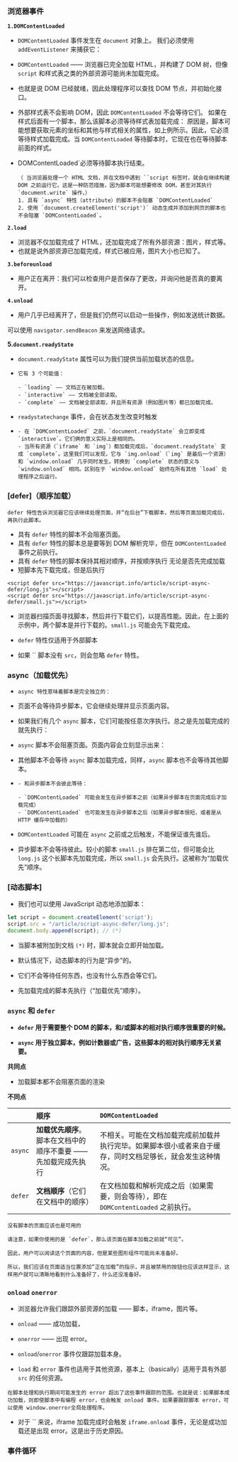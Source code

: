 ### 浏览器事件

**`1.DOMContentLoaded`** 

- `DOMContentLoaded` 事件发生在 `document` 对象上。  我们必须使用 `addEventListener` 来捕获它：

- `DOMContentLoaded` —— 浏览器已完全加载 HTML，并构建了 DOM 树，但像 `script` 和样式表之类的外部资源可能尚未加载完成。

- 也就是说 DOM 已经就绪，因此处理程序可以查找 DOM 节点，并初始化接口。

-  外部样式表不会影响 DOM，因此 `DOMContentLoaded` 不会等待它们。  如果在样式后面有一个脚本，那么该脚本必须等待样式表加载完成： 原因是，脚本可能想要获取元素的坐标和其他与样式相关的属性，如上例所示。因此，它必须等待样式加载完成。当 `DOMContentLoaded` 等待脚本时，它现在也在等待脚本前面的样式。

- DOMContentLoaded`必须等待脚本执行结束。

  ```
  （ 当浏览器处理一个 HTML 文档，并在文档中遇到 ``script 标签时，就会在继续构建 DOM 之前运行它。这是一种防范措施，因为脚本可能想要修改 DOM，甚至对其执行 `document.write` 操作，）
  1. 具有 `async` 特性（attribute）的脚本不会阻塞 `DOMContentLoaded` 
  2. 使用 `document.createElement('script')` 动态生成并添加到网页的脚本也不会阻塞 `DOMContentLoaded`。
  ```

**`2.load`** 

- 浏览器不仅加载完成了 HTML，还加载完成了所有外部资源：图片，样式等。
- 也就是说外部资源已加载完成，样式已被应用，图片大小也已知了。

**`3.beforeunload`** 

- 用户正在离开：我们可以检查用户是否保存了更改，并询问他是否真的要离开。

**`4.unload`** 

-  用户几乎已经离开了，但是我们仍然可以启动一些操作，例如发送统计数据。

  可以使用 `navigator.sendBeacon` 来发送网络请求。

**5.`document.readyState`**

- `document.readyState` 属性可以为我们提供当前加载状态的信息。

- ```
  它有 3 个可能值：
  
  - `loading` —— 文档正在被加载。
  - `interactive` —— 文档被全部读取。
  - `complete` —— 文档被全部读取，并且所有资源（例如图片等）都已加载完成。
  ```

-  `readystatechange` 事件，会在状态发生改变时触发 


- ```
  - 在 `DOMContentLoaded` 之前，`document.readyState` 会立即变成 `interactive`。它们俩的意义实际上是相同的。
  - 当所有资源（`iframe` 和 `img`）都加载完成后，`document.readyState` 变成 `complete`。这里我们可以发现，它与 `img.onload`（`img` 是最后一个资源）和 `window.onload` 几乎同时发生。转换到 `complete` 状态的意义与 `window.onload` 相同。区别在于 `window.onload` 始终在所有其他 `load` 处理程序之后运行。
  ```

### [defer]（顺序加载）

`defer 特性告诉浏览器它应该继续处理页面，并“在后台”下载脚本，然后等页面加载完成后，再执行此脚本。`

- 具有 `defer` 特性的脚本不会阻塞页面。
- 具有 `defer` 特性的脚本总是要等到 DOM 解析完毕，但在 `DOMContentLoaded` 事件之前执行。
- 具有 `defer` 特性的脚本保持其相对顺序，并按顺序执行 无论是否先完成加载 
- 短脚本先下载完成，但是后执行 

```markup
<script defer src="https://javascript.info/article/script-async-defer/long.js"></script>
<script defer src="https://javascript.info/article/script-async-defer/small.js"></script>
```

- 浏览器扫描页面寻找脚本，然后并行下载它们，以提高性能。因此，在上面的示例中，两个脚本是并行下载的。`small.js` 可能会先下载完成。


- `defer` 特性仅适用于外部脚本      
- 如果 `` 脚本没有 `src`，则会忽略 `defer` 特性。

### async（加载优先）

- `async 特性意味着脚本是完全独立的：`
- 页面不会等待异步脚本，它会继续处理并显示页面内容。
- 如果我们有几个 `async` 脚本，它们可能按任意次序执行。总之是先加载完成的就先执行： 

- `async` 脚本不会阻塞页面。页面内容会立刻显示出来：

-  其他脚本不会等待 `async` 脚本加载完成，同样，`async` 脚本也不会等待其他脚本。


- ```
  - 和异步脚本不会彼此等待：
  
  - `DOMContentLoaded` 可能会发生在异步脚本之前（如果异步脚本在页面完成后才加载完成）
  - `DOMContentLoaded` 也可能发生在异步脚本之后（如果异步脚本很短，或者是从 HTTP 缓存中加载的）
  ```

- `DOMContentLoaded` 可能在 `async` 之前或之后触发，不能保证谁先谁后。
- 异步脚本不会等待彼此。较小的脚本 `small.js` 排在第二位，但可能会比 `long.js` 这个长脚本先加载完成，所以 `small.js` 会先执行。这被称为“加载优先”顺序。

### [动态脚本]

- 我们也可以使用 JavaScript 动态地添加脚本：


```javascript
let script = document.createElement('script');
script.src = "/article/script-async-defer/long.js";
document.body.append(script); // (*)
```

- 当脚本被附加到文档 `(*)` 时，脚本就会立即开始加载。


- 默认情况下，动态脚本的行为是“异步”的。

- 它们不会等待任何东西，也没有什么东西会等它们。
- 先加载完成的脚本先执行（“加载优先”顺序）。



### `async` 和 `defer`

- **`defer` 用于需要整个 DOM 的脚本，和/或脚本的相对执行顺序很重要的时候。**

- **`async` 用于独立脚本，例如计数器或广告，这些脚本的相对执行顺序无关紧要。** 

**共同点**

- 加载脚本都不会阻塞页面的渲染

**不同点**

|         | 顺序                                                         | `DOMContentLoaded`                                           |
| :------ | :----------------------------------------------------------- | :----------------------------------------------------------- |
| `async` | **加载优先顺序**。脚本在文档中的顺序不重要 —— 先加载完成先执行 | 不相关。可能在文档加载完成前加载并执行完毕。如果脚本很小或者来自于缓存，同时文档足够长，就会发生这种情况。 |
| `defer` | **文档顺序**（它们在文档中的顺序）                           | 在文档加载和解析完成之后（如果需要，则会等待），即在 `DOMContentLoaded` 之前执行。 |

```
没有脚本的页面应该也是可用的

请注意，如果你使用的是 `defer`，那么该页面在脚本加载之前就“可见”。

因此，用户可以阅读这个页面的内容，但是某些图形组件可能尚未准备好。

所以，我们应该在页面适当位置添加“正在加载”的指示，并且被禁用的按钮也应该这样显示，这样用户就可以清晰地看到什么准备好了，什么还没准备好。
```

### **`onload` `onerror`** 

- 浏览器允许我们跟踪外部资源的加载 —— 脚本，iframe，图片等。


- `onload` —— 成功加载，
- `onerror` —— 出现 error。

- `onload`/`onerror` 事件仅跟踪加载本身。
- `load` 和 `error` 事件也适用于其他资源，基本上（basically）适用于具有外部 `src` 的任何资源。 

`在脚本处理和执行期间可能发生的 error 超出了这些事件跟踪的范围。也就是说：如果脚本成功加载，则即使脚本中有编程 error，也会触发 onload 事件。如果要跟踪脚本 error，可以使用 window.onerror全局处理程序。`

- 对于 `` 来说，iframe 加载完成时会触发 `iframe.onload` 事件，无论是成功加载还是出现 error。这是出于历史原因。

### 事件循环